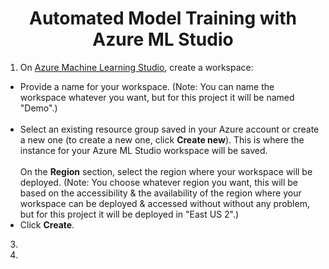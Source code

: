 <div align="center">
  <h1>Automated Model Training with Azure ML Studio</h1>
</div>


1. On [Azure Machine Learning Studio](https://ml.azure.com/), create a workspace:
  - Provide a name for your workspace. (Note: You can name the workspace whatever you want, but for this project it will be named "Demo".)<br><br>
  - Select an existing resource group saved in your Azure account or create a new one (to create a new one, click **Create new**). This is where the instance for your Azure ML Studio workspace will be saved.<br><br>
  On the **Region** section, select the region where your workspace will be deployed. (Note: You choose whatever region you want, this will be based on the accessibility & the availability of the region where your workspace can be deployed & accessed without without any problem, but for this project it will be deployed in "East US 2".)<br>
  - Click **Create**.<br>




3. 


4. 







